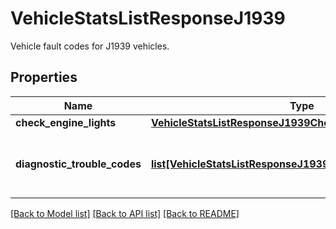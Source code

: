 # VehicleStatsListResponseJ1939

Vehicle fault codes for J1939 vehicles.
## Properties
Name | Type | Description | Notes
------------ | ------------- | ------------- | -------------
**check_engine_lights** | [**VehicleStatsListResponseJ1939CheckEngineLights**](VehicleStatsListResponseJ1939CheckEngineLights.md) |  | [optional] 
**diagnostic_trouble_codes** | [**list[VehicleStatsListResponseJ1939DiagnosticTroubleCodes]**](VehicleStatsListResponseJ1939DiagnosticTroubleCodes.md) | Diagnostic trouble codes for J1939 vehicles. | [optional] 

[[Back to Model list]](../README.md#documentation-for-models) [[Back to API list]](../README.md#documentation-for-api-endpoints) [[Back to README]](../README.md)


